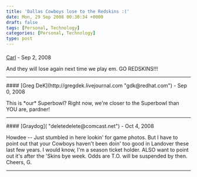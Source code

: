 ```yaml
---
title: 'Dallas Cowboys lose to the Redskins :('
date: Mon, 29 Sep 2008 00:30:34 +0000
draft: false
tags: [Personal, Technology]
categories: [Personal, Technology]
type: post
---
```



#### 
[Carl]( "carl@live.com") - <time datetime="2008-09-30 13:04:07">Sep 2, 2008</time>

And they will lose again next time we play em. GO REDSKINS!!!
<hr />
#### 
[Greg DeK](http://gregdek.livejournal.com "gdk@redhat.com") - <time datetime="2008-09-28 22:29:23">Sep 0, 2008</time>

This is \*our\* Superbowl? Right now, we're closer to the Superbowl than YOU are, pardner!
<hr />
#### 
[Graydog]( "deletedelete@comcast.net") - <time datetime="2008-10-02 13:04:13">Oct 4, 2008</time>

Howdee -- Just stumbled in here lookin' for game photos. But I have to point out that your Cowboys haven't been doin' too good in Landover these last few years. I would know, I'm a season ticket holder. ALSO want to point out it's after the 'Skins bye week. Odds are T.O. will be suspended by then. Cheers, G.
<hr />
